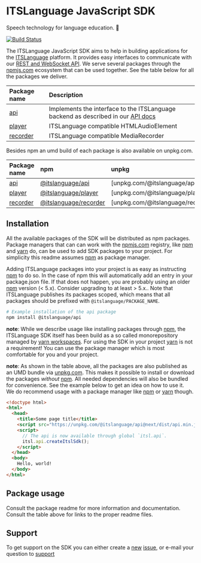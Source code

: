 # ITSLanguage JavaScript SDK

Speech technology for language education. 📣

[![Build Status][build logo]][travis]

The ITSLanguage JavaScript SDK aims to help in building applications for the [ITSLanguage] platform.
It provides easy interfaces to communicate with our [REST and WebSocket API]. We serve several
packages through the [npmjs.com] ecosystem that can be used together. See the table below for all
the packages we deliver.

| Package name | Description |
| :----------- | :---------- |
| [api](packages/api/README.md) | Implements the interface to the ITSLanguage backend as described in our [API docs] |
| [player](packages/player/README.md) | ITSLanguage compatible HTMLAudioElement |
| [recorder](packages/recorder/README.md) | ITSLanguage compatible MediaRecorder |

Besides npm an umd build of each package is also available on unpkg.com.

| Package name | npm | unpkg |
| :----------- | :-- | :---- |
| [api](packages/api/README.md) | [@itslanguage/api] | [unpkg.com/@itslanguage/api/dist/] |
| [player](packages/player/README.md) | [@itslanguage/player] | [unpkg.com/@itslanguage/player/dist/] |
| [recorder](packages/recorder/README.md) | [@itslanguage/recorder] | [unpkg.com/@itslanguage/recorder/dist/] |

## Installation

All the available packages of the SDK will be distributed as npm packages. Package managers that can
can work with the [npmjs.com] registry, like [npm] and [yarn] do, can be used to add SDK packages to
your project. For simplicity this readme assumes [npm] as package manager.
 
Adding ITSLanguage packages into your project is as easy as instructing [npm] to do so. In the case
of npm this will automatically add an entry in your package.json file. If that does not happen, you
are probably using an older [npm] version (< 5.x). Consider upgrading to at least > 5.x.. Note that
ITSLanguage publishes its packages scoped, which means that all packages should be prefixed with
`@itslanguage/PACKAGE_NAME`. 

```bash
# Example installation of the api package
npm install @itslanguage/api
```

**note**: While we describe usage like installing packages through [npm], the ITSLanguage SDK itself
has been build as a so called monorepository managed by [yarn workspaces]. For using the SDK in your
project [yarn] is not a requirement! You can use the package manager which is most comfortable for
you and your project.

**note**: As shown in the table above, all the packages are also published as an UMD bundle via
[unpkg.com]. This makes it possible to install or download the packages _without_ [npm]. All needed
dependencies will also be bundled for convenience. See the example below to get an idea on how to
use it.  
We do recommend usage with a package manager like [npm] or [yarn] though.

```html
<!doctype html>
<html>
  <head>
    <title>Some page title</title>
    <script src="https://unpkg.com/@itslanguage/api@next/dist/api.min.js"></script>
    <script>
      // The api is now available through global `itsl.api`.
      itsl.api.createItslSdk();
    </script>
  </head>
  <body>
    Hello, world!
  </body>
</html>

```

## Package usage

Consult the package readme for more information and documentation. Consult the table above for links
to the proper readme files.

## Support

To get support on the SDK you can either create a [new] [issue], or e-mail your question to
[support](mailto:support@itslanguage.nl)

[build logo]: https://travis-ci.org/itslanguage/itslanguage-js.svg?branch=next
[travis]: https://travis-ci.org/itslanguage/itslanguage-js
[ITSLanguage]: https://www.itslanguage.nl
[npmjs.com]: https://www.npmjs.com
[unpkg.com]: https://unpkg.com
[npm]: https://docs.npmjs.com/cli-documentation
[yarn]: https://yarnpkg.com/en/docs/cli
[yarn workspaces]: https://yarnpkg.com/blog/2017/08/02/introducing-workspaces
[@itslanguage/api]: https://npmjs.com/@itslanguage/api
[@itslanguage/player]: https://npmjs.com/@itslanguage/player
[@itslanguage/recorder]: https://npmjs.com/@itslanguage/recorder
[unpkg/@itslanguage/api/dist/]: https://unpkg.com/@itslanguage/api/dist/
[unpkg/@itslanguage/player/dist/]: https://unpkg.com/@itslanguage/recorder/dist/
[unpkg/@itslanguage/recorder/dist/]: https://unpkg.com/@itslanguage/recorder/dist/
[API docs]: https://itslanguage.github.io/itslanguage-docs
[REST and WebSocket API]: https://itslanguage.github.io/itslanguage-docs
[new]: https://github.com/itslanguage/itslanguage-js/issues/new
[issue]: https://github.com/itslanguage/itslanguage-js/issues
